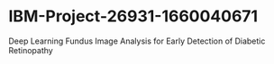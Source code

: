# IBM-Project-26931-1660040671
Deep Learning Fundus Image Analysis for Early Detection of Diabetic Retinopathy
